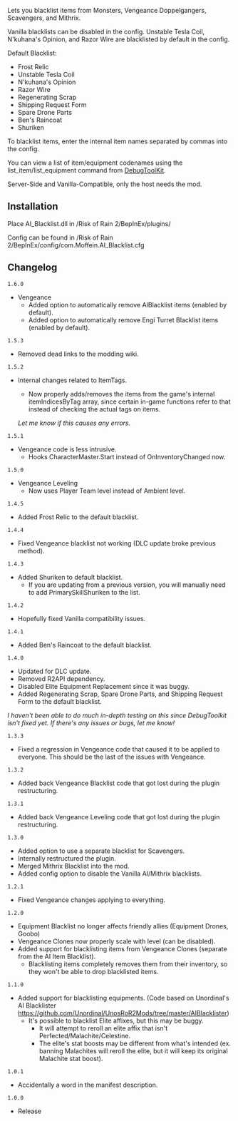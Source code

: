 Lets you blacklist items from Monsters, Vengeance Doppelgangers, Scavengers, and Mithrix.

Vanilla blacklists can be disabled in the config.
Unstable Tesla Coil, N'kuhana's Opinion, and Razor Wire are blacklisted by default in the config.

Default Blacklist:

- Frost Relic
- Unstable Tesla Coil
- N'kuhana's Opinion
- Razor Wire
- Regenerating Scrap
- Shipping Request Form
- Spare Drone Parts
- Ben's Raincoat
- Shuriken

To blacklist items, enter the internal item names separated by commas into the config.

You can view a list of item/equipment codenames using the list_item/list_equipment command from [DebugToolKit](https://thunderstore.io/package/IHarbHD/DebugToolkit/).

Server-Side and Vanilla-Compatible, only the host needs the mod.


## Installation

Place AI_Blacklist.dll in /Risk of Rain 2/BepInEx/plugins/

Config can be found in /Risk of Rain 2/BepInEx/config/com.Moffein.AI_Blacklist.cfg

## Changelog

`1.6.0`

- Vengeance
	- Added option to automatically remove AIBlacklist items (enabled by default).
	- Added option to automatically remove Engi Turret Blacklist items (enabled by default).

`1.5.3`

- Removed dead links to the modding wiki.

`1.5.2`

- Internal changes related to ItemTags.
	- Now properly adds/removes the items from the game's internal itemIndicesByTag array, since certain in-game functions refer to that instead of checking the actual tags on items.
	
	*Let me know if this causes any errors.*

`1.5.1`

- Vengeance code is less intrusive.
	- Hooks CharacterMaster.Start instead of OnInventoryChanged now.

`1.5.0`

- Vengeance Leveling
	- Now uses Player Team level instead of Ambient level.

`1.4.5`

- Added Frost Relic to the default blacklist.

`1.4.4`

- Fixed Vengeance blacklist not working (DLC update broke previous method).

`1.4.3`
- Added Shuriken to default blacklist.
	- If you are updating from a previous version, you will manually need to add PrimarySkillShuriken to the list.

`1.4.2`

- Hopefully fixed Vanilla compatibility issues.

`1.4.1`

- Added Ben's Raincoat to the default blacklist.

`1.4.0`

- Updated for DLC update.
- Removed R2API dependency.
- Disabled Elite Equipment Replacement since it was buggy.
- Added Regenerating Scrap, Spare Drone Parts, and Shipping Request Form to the default blacklist.

*I haven't been able to do much in-depth testing on this since DebugToolkit isn't fixed yet. If there's any issues or bugs, let me know!*

`1.3.3`

- Fixed a regression in Vengeance code that caused it to be applied to everyone. This should be the last of the issues with Vengeance.

`1.3.2`

- Added back Vengeance Blacklist code that got lost during the plugin restructuring.

`1.3.1`

- Added back Vengeance Leveling code that got lost during the plugin restructuring.

`1.3.0`

- Added option to use a separate blacklist for Scavengers.
- Internally restructured the plugin.
- Merged Mithrix Blacklist into the mod.
- Added config option to disable the Vanilla AI/Mithrix blacklists.

`1.2.1`

- Fixed Vengeance changes applying to everything.

`1.2.0`

- Equipment Blacklist no longer affects friendly allies (Equipment Drones, Goobo)
- Vengeance Clones now properly scale with level (can be disabled).
- Added support for blacklisting items from Vengeance Clones (separate from the AI Item Blacklist).
	- Blacklisting items completely removes them from their inventory, so they won't be able to drop blacklisted items.

`1.1.0`

- Added support for blacklisting equipments. (Code based on Unordinal's AI Blacklister https://github.com/Unordinal/UnosRoR2Mods/tree/master/AIBlacklister)
	- It's possible to blacklist Elite affixes, but this may be buggy.
		- It will attempt to reroll an elite affix that isn't Perfected/Malachite/Celestine.
		- The elite's stat boosts may be different from what's intended (ex. banning Malachites will reroll the elite, but it will keep its original Malachite stat boost).

`1.0.1`

- Accidentally a word in the manifest description.

`1.0.0`

- Release